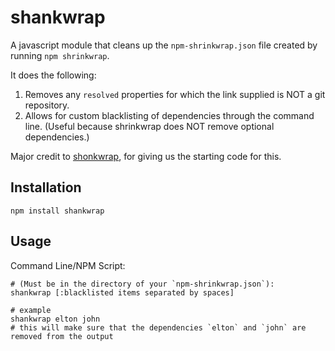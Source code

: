 # shankwrap

A javascript module that cleans up the `npm-shrinkwrap.json` file created by running `npm shrinkwrap`.

It does the following:

1. Removes any `resolved` properties for which the link supplied is NOT a git repository.
1. Allows for custom blacklisting of dependencies through the command line. (Useful because shrinkwrap does NOT remove optional dependencies.)

Major credit to [shonkwrap](https://github.com/skybet/shonkwrap), for giving us the starting code for this.


## Installation

```shell
npm install shankwrap
```

## Usage

Command Line/NPM Script:


```shell
# (Must be in the directory of your `npm-shrinkwrap.json`):
shankwrap [:blacklisted items separated by spaces]

# example
shankwrap elton john
# this will make sure that the dependencies `elton` and `john` are removed from the output
```
